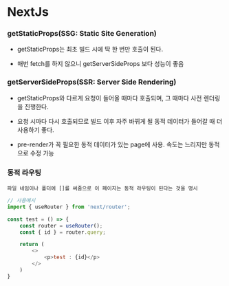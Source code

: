 # NextJs

### getStaticProps(SSG: Static Site Generation)

- getStaticProps는 최초 빌드 시에 딱 한 번만 호출이 된다.

- 매번 fetch를 하지 않으니 getServerSideProps 보다 성능이 좋음

### getServerSideProps(SSR: Server Side Rendering)

- getStaticProps와 다르게 요청이 들어올 때마다 호출되며, 그 때마다 사전 렌더링을 진행한다.

- 요청 시마다 다시 호출되므로 빌드 이후 자주 바뀌게 될 동적 데이터가 들어갈 때 더 사용하기 좋다.

- pre-render가 꼭 필요한 동적 데이터가 있는 page에 사용. 속도는 느리지만 동적으로 수정 가능


### 동적 라우팅
    파일 네임이나 폴더에 []를 써줌으로 이 페이지는 동적 라우팅이 된다는 것을 명시
```js
// 사용예시
import { useRouter } from 'next/router';

const test = () => {
    const router = useRouter();
    const { id } = router.query;

    return (
        <>
            <p>test : {id}</p>
        </>
    )
}
```